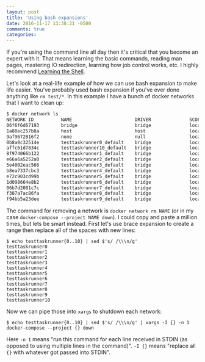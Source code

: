 ```yaml
---
layout: post
title: 'Using bash expansions'
date: 2016-11-17 13:30:21 -0500
comments: true
categories:
---
```


If you're using the command line all day then it's critical that you become an expert with it.
That means learning the basic commands, reading man pages, mastering IO redirection, learning
how job control works, etc. I highly recommend [Learning the Shell](http://linuxcommand.org/lc3_learning_the_shell.php).

Let's look at a real-life example of how we can use bash expansion to make life easier.
You've probably used bash expansion if you've ever done anything like `rm test/*`. In
this example I have a bunch of docker networks that I want to clean up:

```sh
$ docker network ls
NETWORK ID          NAME                       DRIVER              SCOPE
06f6f6d67193        bridge                     bridge              local
1a88ec257b8a        host                       host                local
9af9672816f2        none                       null                local
0b8a0c32514e        testtaskrunner0_default    bridge              local
affc61d7834c        testtaskrunner10_default   bridge              local
8f974066b122        testtaskrunner1_default    bridge              local
e66a6a5252a0        testtaskrunner2_default    bridge              local
5e4002eac566        testtaskrunner3_default    bridge              local
b8ea7337cbc3        testtaskrunner4_default    bridge              local
e72c903cd99b        testtaskrunner5_default    bridge              local
1d098664e8b2        testtaskrunner6_default    bridge              local
06b7d2081c7c        testtaskrunner7_default    bridge              local
f387a7ac86fa        testtaskrunner8_default    bridge              local
f94bb5a23dee        testtaskrunner9_default    bridge              local
```

The command for removing a network is `docker network rm NAME` (or in my case `docker-compose --project NAME down`).
I could copy and paste a million times, but lets be smart instead. First let's use brace expansion to create a range then
replace all of the spaces with new lines:

```
$ echo testtaskrunner{0..10} | sed $'s/ /\\\n/g'
testtaskrunner0
testtaskrunner1
testtaskrunner2
testtaskrunner3
testtaskrunner4
testtaskrunner5
testtaskrunner6
testtaskrunner7
testtaskrunner8
testtaskrunner9
testtaskrunner10
```

Now we can pipe those into `xargs` to shutdown each network:

```
$ echo testtaskrunner{0..10} | sed $'s/ /\\\n/g' | xargs -I {} -n 1 docker-compose --project {} down
```

Here `-n 1` means "run this command for each line received in STDIN (as opposed to using multiple lines in the command)".
`-I {}` means "replace all `{}` with whatever got passed into STDIN".
